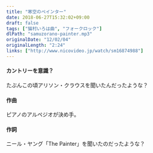 ```yaml
---
title: "寒空のペインター"
date: 2018-06-27T15:32:02+09:00
draft: false
tags: ["猫村いろは曲", "フォークロック"]
dlPath: "samuzorano-painter.mp3"
originalDate: "12/02/04"
originalLength: "2:24"
links: ["http://www.nicovideo.jp/watch/sm16874988"]
---
```


#### カントリーを意識？

たぶんこの頃アリソン・クラウスを聞いたんだったような？

#### 作曲

ピアノのアルペジオが決め手。

#### 作詞

ニール・ヤング「The Painter」を聞いたのだったような？
